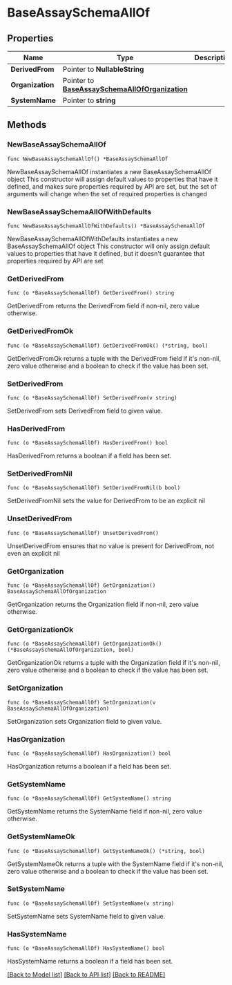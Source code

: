# BaseAssaySchemaAllOf

## Properties

Name | Type | Description | Notes
------------ | ------------- | ------------- | -------------
**DerivedFrom** | Pointer to **NullableString** |  | [optional] 
**Organization** | Pointer to [**BaseAssaySchemaAllOfOrganization**](BaseAssaySchemaAllOfOrganization.md) |  | [optional] 
**SystemName** | Pointer to **string** |  | [optional] 

## Methods

### NewBaseAssaySchemaAllOf

`func NewBaseAssaySchemaAllOf() *BaseAssaySchemaAllOf`

NewBaseAssaySchemaAllOf instantiates a new BaseAssaySchemaAllOf object
This constructor will assign default values to properties that have it defined,
and makes sure properties required by API are set, but the set of arguments
will change when the set of required properties is changed

### NewBaseAssaySchemaAllOfWithDefaults

`func NewBaseAssaySchemaAllOfWithDefaults() *BaseAssaySchemaAllOf`

NewBaseAssaySchemaAllOfWithDefaults instantiates a new BaseAssaySchemaAllOf object
This constructor will only assign default values to properties that have it defined,
but it doesn't guarantee that properties required by API are set

### GetDerivedFrom

`func (o *BaseAssaySchemaAllOf) GetDerivedFrom() string`

GetDerivedFrom returns the DerivedFrom field if non-nil, zero value otherwise.

### GetDerivedFromOk

`func (o *BaseAssaySchemaAllOf) GetDerivedFromOk() (*string, bool)`

GetDerivedFromOk returns a tuple with the DerivedFrom field if it's non-nil, zero value otherwise
and a boolean to check if the value has been set.

### SetDerivedFrom

`func (o *BaseAssaySchemaAllOf) SetDerivedFrom(v string)`

SetDerivedFrom sets DerivedFrom field to given value.

### HasDerivedFrom

`func (o *BaseAssaySchemaAllOf) HasDerivedFrom() bool`

HasDerivedFrom returns a boolean if a field has been set.

### SetDerivedFromNil

`func (o *BaseAssaySchemaAllOf) SetDerivedFromNil(b bool)`

 SetDerivedFromNil sets the value for DerivedFrom to be an explicit nil

### UnsetDerivedFrom
`func (o *BaseAssaySchemaAllOf) UnsetDerivedFrom()`

UnsetDerivedFrom ensures that no value is present for DerivedFrom, not even an explicit nil
### GetOrganization

`func (o *BaseAssaySchemaAllOf) GetOrganization() BaseAssaySchemaAllOfOrganization`

GetOrganization returns the Organization field if non-nil, zero value otherwise.

### GetOrganizationOk

`func (o *BaseAssaySchemaAllOf) GetOrganizationOk() (*BaseAssaySchemaAllOfOrganization, bool)`

GetOrganizationOk returns a tuple with the Organization field if it's non-nil, zero value otherwise
and a boolean to check if the value has been set.

### SetOrganization

`func (o *BaseAssaySchemaAllOf) SetOrganization(v BaseAssaySchemaAllOfOrganization)`

SetOrganization sets Organization field to given value.

### HasOrganization

`func (o *BaseAssaySchemaAllOf) HasOrganization() bool`

HasOrganization returns a boolean if a field has been set.

### GetSystemName

`func (o *BaseAssaySchemaAllOf) GetSystemName() string`

GetSystemName returns the SystemName field if non-nil, zero value otherwise.

### GetSystemNameOk

`func (o *BaseAssaySchemaAllOf) GetSystemNameOk() (*string, bool)`

GetSystemNameOk returns a tuple with the SystemName field if it's non-nil, zero value otherwise
and a boolean to check if the value has been set.

### SetSystemName

`func (o *BaseAssaySchemaAllOf) SetSystemName(v string)`

SetSystemName sets SystemName field to given value.

### HasSystemName

`func (o *BaseAssaySchemaAllOf) HasSystemName() bool`

HasSystemName returns a boolean if a field has been set.


[[Back to Model list]](../README.md#documentation-for-models) [[Back to API list]](../README.md#documentation-for-api-endpoints) [[Back to README]](../README.md)


